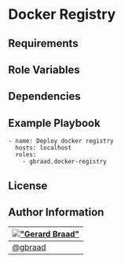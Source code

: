 Docker Registry
===============


Requirements
------------


Role Variables
--------------


Dependencies
------------


Example Playbook
----------------

```
- name: Deploy docker registry
  hosts: localhost
  roles:
    - gbraad.docker-registry
```


License
-------


Author Information
------------------

| [!["Gerard Braad"](http://gravatar.com/avatar/e466994eea3c2a1672564e45aca844d0.png?s=60)](http://gbraad.nl "Gerard Braad <me@gbraad.nl>") |
|---|
| [@gbraad](https://twitter.com/gbraad) |
